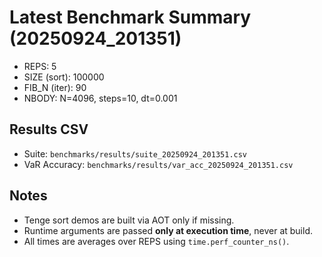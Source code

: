 # Latest Benchmark Summary (20250924_201351)

- REPS: 5
- SIZE (sort): 100000
- FIB_N (iter): 90
- NBODY: N=4096, steps=10, dt=0.001

## Results CSV
- Suite: `benchmarks/results/suite_20250924_201351.csv`
- VaR Accuracy: `benchmarks/results/var_acc_20250924_201351.csv`

## Notes
- Tenge sort demos are built via AOT only if missing.
- Runtime arguments are passed **only at execution time**, never at build.
- All times are averages over REPS using `time.perf_counter_ns()`.
